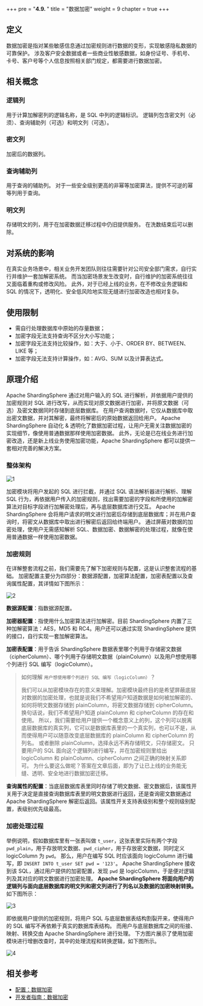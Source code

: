 +++
pre = "<b>4.9. </b>"
title = "数据加密"
weight = 9
chapter = true
+++

## 定义

数据加密是指对某些敏感信息通过加密规则进行数据的变形，实现敏感隐私数据的可靠保护。
涉及客户安全数据或者一些商业性敏感数据，如身份证号、手机号、卡号、客户号等个人信息按照相关部门规定，都需要进行数据加密。

## 相关概念

### 逻辑列

用于计算加解密列的逻辑名称，是 SQL 中列的逻辑标识。
逻辑列包含密文列（必须）、查询辅助列（可选）和明文列（可选）。

### 密文列

加密后的数据列。

### 查询辅助列

用于查询的辅助列。
对于一些安全级别更高的非幂等加密算法，提供不可逆的幂等列用于查询。

### 明文列

存储明文的列，用于在加密数据迁移过程中仍旧提供服务。
在洗数结束后可以删除。

## 对系统的影响

在真实业务场景中，相关业务开发团队则往往需要针对公司安全部门需求，自行实行并维护一套加解密系统。
而当加密场景发生改变时，自行维护的加密系统往往又面临着重构或修改风险。
此外，对于已经上线的业务，在不修改业务逻辑和 SQL 的情况下，透明化、安全低风险地实现无缝进行加密改造也相对复杂。

## 使用限制

- 需自行处理数据库中原始的存量数据；
- 加密字段无法支持查询不区分大小写功能；
- 加密字段无法支持比较操作，如：大于、小于、ORDER BY、BETWEEN、LIKE 等；
- 加密字段无法支持计算操作，如：AVG、SUM 以及计算表达式。

## 原理介绍

Apache ShardingSphere 通过对用户输入的 SQL 进行解析，并依据用户提供的加密规则对 SQL 进行改写，从而实现对原文数据进行加密，并将原文数据（可选）及密文数据同时存储到底层数据库。
在用户查询数据时，它仅从数据库中取出密文数据，并对其解密，最终将解密后的原始数据返回给用户。
Apache ShardingSphere 自动化 & 透明化了数据加密过程，让用户无需关注数据加密的实现细节，像使用普通数据那样使用加密数据。
此外，无论是已在线业务进行加密改造，还是新上线业务使用加密功能，Apache ShardingSphere 都可以提供一套相对完善的解决方案。

### 整体架构

![1](https://shardingsphere.apache.org/document/current/img/encrypt/1.png)

加密模块将用户发起的 SQL 进行拦截，并通过 SQL 语法解析器进行解析、理解 SQL 行为，再依据用户传入的加密规则，找出需要加密的字段和所使用的加解密算法对目标字段进行加解密处理后，再与底层数据库进行交互。
Apache ShardingSphere 会将用户请求的明文进行加密后存储到底层数据库；并在用户查询时，将密文从数据库中取出进行解密后返回给终端用户。
通过屏蔽对数据的加密处理，使用户无需感知解析 SQL、数据加密、数据解密的处理过程，就像在使用普通数据一样使用加密数据。

### 加密规则

在详解整套流程之前，我们需要先了解下加密规则与配置，这是认识整套流程的基础。
加密配置主要分为四部分：数据源配置，加密算法配置，加密表配置以及查询属性配置，其详情如下图所示：

![2](https://shardingsphere.apache.org/document/current/img/encrypt/2.png)

**数据源配置**：指数据源配置。

**加密器配置**：指使用什么加密算法进行加解密。目前 ShardingSphere 内置了三种加解密算法：AES，MD5 和 RC4。用户还可以通过实现 ShardingSphere 提供的接口，自行实现一套加解密算法。

**加密表配置**：用于告诉 ShardingSphere 数据表里哪个列用于存储密文数据（cipherColumn）、哪个列用于存储明文数据（plainColumn）以及用户想使用哪个列进行 SQL 编写（logicColumn）。

> 如何理解 `用户想使用哪个列进行 SQL 编写（logicColumn）`？
> 
> 我们可以从加密模块存在的意义来理解。加密模块最终目的是希望屏蔽底层对数据的加密处理，也就是说我们不希望用户知道数据是如何被加解密的、如何将明文数据存储到 plainColumn，将密文数据存储到 cipherColumn。
> 换句话说，我们不希望用户知道 plainColumn 和 cipherColumn 的存在和使用。
> 所以，我们需要给用户提供一个概念意义上的列，这个列可以脱离底层数据库的真实列，它可以是数据库表里的一个真实列，也可以不是，从而使得用户可以随意改变底层数据库的 plainColumn 和 cipherColumn 的列名。
> 或者删除 plainColumn，选择永远不再存储明文，只存储密文。
> 只要用户的 SQL 面向这个逻辑列进行编写，并在加密规则里给出 logicColumn 和 plainColumn、cipherColumn 之间正确的映射关系即可。
为什么要这么做呢？答案在文章后面，即为了让已上线的业务能无缝、透明、安全地进行数据加密迁移。

**查询属性的配置**：当底层数据库表里同时存储了明文数据、密文数据后，该属性开关用于决定是直接查询数据库表里的明文数据进行返回，还是查询密文数据通过 Apache ShardingSphere 解密后返回。该属性开关支持表级别和整个规则级别配置，表级别优先级最高。

### 加密处理过程

举例说明，假如数据库里有一张表叫做 `t_user`，这张表里实际有两个字段 `pwd_plain`，用于存放明文数据、`pwd_cipher`，用于存放密文数据，同时定义 logicColumn 为 `pwd`。
那么，用户在编写 SQL 时应该面向 logicColumn 进行编写，即 `INSERT INTO t_user SET pwd = '123'`。
Apache ShardingSphere 接收到该 SQL，通过用户提供的加密配置，发现 `pwd` 是 logicColumn，于是便对逻辑列及其对应的明文数据进行加密处理。
**Apache ShardingSphere 将面向用户的逻辑列与面向底层数据库的明文列和密文列进行了列名以及数据的加密映射转换。**
如下图所示：

![3](https://shardingsphere.apache.org/document/current/img/encrypt/3.png)

即依据用户提供的加密规则，将用户 SQL 与底层数据表结构割裂开来，使得用户的 SQL 编写不再依赖于真实的数据库表结构。
而用户与底层数据库之间的衔接、映射、转换交由 Apache ShardingSphere 进行处理。
下方图片展示了使用加密模块进行增删改查时，其中的处理流程和转换逻辑，如下图所示。

![4](https://shardingsphere.apache.org/document/current/img/encrypt/4.png)

## 相关参考

- [配置：数据加密](/cn/user-manual/shardingsphere-jdbc/yaml-config/rules/encrypt/)
- [开发者指南：数据加密](/cn/dev-manual/encrypt/)
